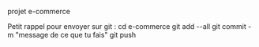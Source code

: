 projet e-commerce


Petit rappel pour envoyer sur git :
cd e-commerce
git add --all
git commit -m "message de ce que tu fais"
git push
                      
